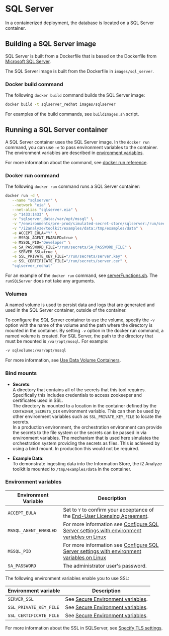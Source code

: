 # SQL Server

In a containerized deployment, the database is located on a SQL Server container.

## <a name="buildingasqlserverimage"></a> Building a SQL Server image

SQL Server is built from a Dockerfile that is based on the Dockerfile from [Microsoft SQL Server](https://hub.docker.com/_/microsoft-mssql-server).

The SQL Server image is built from the Dockerfile in `images/sql_server`.

### <a name="dockerbuildcommand"></a> Docker build command

The following `docker build` command builds the SQL Server image:

```bash
docker build -t sqlserver_redhat images/sqlserver
```
For examples of the build commands, see `buildImages.sh` script. 

## <a name="runningasqlservercontainer"></a> Running a SQL Server container

A SQL Server container uses the SQL Server image. In the `docker run` command, you can use `-e` to pass environment variables to the container. The environment variables are described in [environment variables](#environmentvariables).

For more information about the command, see [docker run reference](https://docs.docker.com/engine/reference/run/).

### <a name="dockerruncommand"></a> Docker run command

The following `docker run` command runs a SQL Server container:

```bash
docker run -d \
   --name "sqlserver" \
   --network "eia" \
   --net-alias "sqlserver.eia" \
   -p "1433:1433" \
   -v "sqlserver_data:/var/opt/mssql" \
   -v "/environments/pre-prod/simulated-secret-store/sqlserver:/run/secrets/" \
   -v "/i2analyze/toolkit/examples/data:/tmp/examples/data" \
   -e ACCEPT_EULA="Y" \
   -e MSSQL_AGENT_ENABLED=true \
   -e MSSQL_PID="Developer" \
   -e SA_PASSWORD_FILE="/run/secrets/SA_PASSWORD_FILE" \
   -e SERVER_SSL=true \
   -e SSL_PRIVATE_KEY_FILE="/run/secrets/server.key" \
   -e SSL_CERTIFICATE_FILE="/run/secrets/server.cer" \
   "sqlserver_redhat"
```

For an example of the `docker run` command, see [serverFunctions.sh](../../environments/pre-prod/utils/serverFunctions.sh). The `runSQLServer` does not take any arguments.

### <a name="volumes"></a> Volumes

A named volume is used to persist data and logs that are generated and used in the SQL Server container, outside of the container. 

To configure the SQL Server container to use the volume, specify the `-v` option with the name of the volume and the path where the directory is mounted in the container. By setting `-v` option in the docker run command, a named volume is created. For SQL Server, the path to the directory that must be mounted is `/var/opt/mssql`.
For example:
```sh
-v sqlvolume:/var/opt/mssql
```

For more information, see [Use Data Volume Containers](https://docs.microsoft.com/en-us/sql/linux/sql-server-linux-docker-container-configure?view=sql-server-ver15&pivots=cs1-bash#use-data-volume-containers).

### <a name="bindmounts"></a> Bind mounts

- **Secrets**:  
A directory that contains all of the secrets that this tool requires. Specifically this includes credentials to access zookeeper and certificates used in SSL.  
The directory is mounted to a location in the container defined by the `CONTAINER_SECRETS_DIR` environment variable. This can then be used by other environment variables such as `SSL_PRIVATE_KEY_FILE` to locate the secrets.  
In a production environment, the orchestration environment can provide the secrets to the file system or the secrets can be passed in via environment variables. The mechanism that is used here simulates the orchestration system providing the secrets as files. This is achieved by using a bind mount. In production this would not be required.

- **Example Data**:  
To demonstrate ingesting data into the Information Store, the i2 Analyze toolkit is mounted to `/tmp/examples/data` in the container.

### <a name="environmentvariables"></a> Environment variables

|Environment Variable           | Description  |
| ----------------------------- | ------------ |
| `ACCEPT_EULA`                 | Set to `Y` to confirm your acceptance of the [End-User Licensing Agreement](https://docs.microsoft.com/en-us/sql/linux/sql-server-linux-configure-environment-variables?view=sql-server-ver15#environment-variables). |
| `MSSQL_AGENT_ENABLED`         | For more information see [Configure SQL Server settings with environment variables on Linux](https://docs.microsoft.com/en-us/sql/linux/sql-server-linux-configure-environment-variables?view=sql-server-ver15#environment-variables) |
| `MSSQL_PID`                   | For more information see [Configure SQL Server settings with environment variables on Linux](https://docs.microsoft.com/en-us/sql/linux/sql-server-linux-configure-environment-variables?view=sql-server-ver15#environment-variables) |
| `SA_PASSWORD`                 | The administrator user's password. |

The following environment variables enable you to use SSL:

| Environment variable   | Description   |
| ---------------------- | ------------- |
| `SERVER_SSL`           | See [Secure Environment variables](../security%20and%20users/security.md#secureenvironmentvariables).|
| `SSL_PRIVATE_KEY_FILE` | See [Secure Environment variables](../security%20and%20users/security.md#secureenvironmentvariables).| 
| `SSL_CERTIFICATE_FILE` | See [Secure Environment variables](../security%20and%20users/security.md#secureenvironmentvariables).|

For more information about the SSL in SQLServer, see [Specify TLS settings](https://docs.microsoft.com/en-us/sql/linux/sql-server-linux-configure-mssql-conf?view=sql-server-ver15#tls).